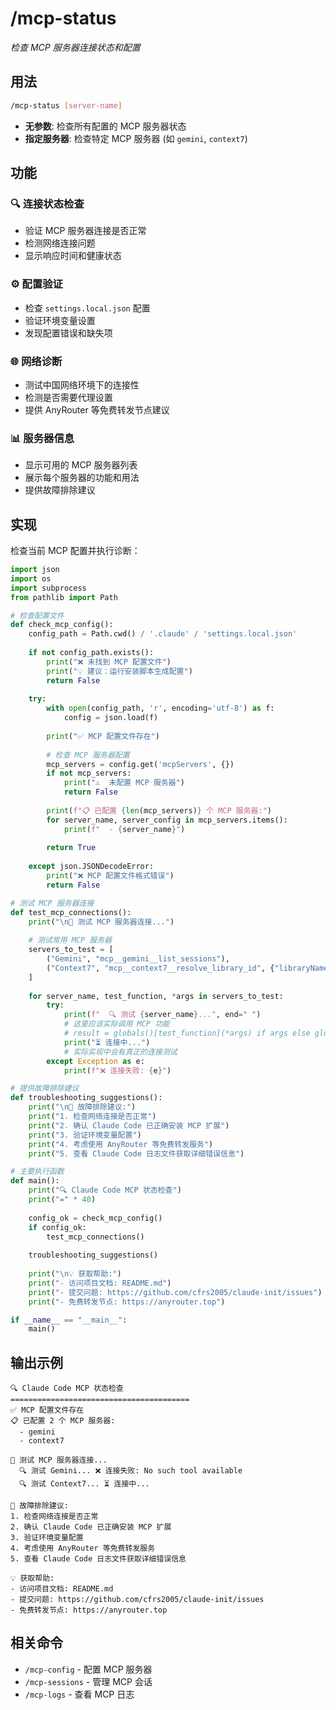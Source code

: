 # /mcp-status

*检查 MCP 服务器连接状态和配置*

## 用法
```bash
/mcp-status [server-name]
```

- **无参数**: 检查所有配置的 MCP 服务器状态
- **指定服务器**: 检查特定 MCP 服务器 (如 `gemini`, `context7`)

## 功能

### 🔍 连接状态检查
- 验证 MCP 服务器连接是否正常
- 检测网络连接问题
- 显示响应时间和健康状态

### ⚙️ 配置验证
- 检查 `settings.local.json` 配置
- 验证环境变量设置
- 发现配置错误和缺失项

### 🌐 网络诊断
- 测试中国网络环境下的连接性
- 检测是否需要代理设置
- 提供 AnyRouter 等免费转发节点建议

### 📊 服务器信息
- 显示可用的 MCP 服务器列表
- 展示每个服务器的功能和用法
- 提供故障排除建议

## 实现

检查当前 MCP 配置并执行诊断：

```python
import json
import os
import subprocess
from pathlib import Path

# 检查配置文件
def check_mcp_config():
    config_path = Path.cwd() / '.claude' / 'settings.local.json'
    
    if not config_path.exists():
        print("❌ 未找到 MCP 配置文件")
        print("💡 建议：运行安装脚本生成配置")
        return False
    
    try:
        with open(config_path, 'r', encoding='utf-8') as f:
            config = json.load(f)
        
        print("✅ MCP 配置文件存在")
        
        # 检查 MCP 服务器配置
        mcp_servers = config.get('mcpServers', {})
        if not mcp_servers:
            print("⚠️  未配置 MCP 服务器")
            return False
            
        print(f"📋 已配置 {len(mcp_servers)} 个 MCP 服务器:")
        for server_name, server_config in mcp_servers.items():
            print(f"  - {server_name}")
            
        return True
        
    except json.JSONDecodeError:
        print("❌ MCP 配置文件格式错误")
        return False

# 测试 MCP 服务器连接
def test_mcp_connections():
    print("\n🔗 测试 MCP 服务器连接...")
    
    # 测试常用 MCP 服务器
    servers_to_test = [
        ("Gemini", "mcp__gemini__list_sessions"),
        ("Context7", "mcp__context7__resolve_library_id", {"libraryName": "test"})
    ]
    
    for server_name, test_function, *args in servers_to_test:
        try:
            print(f"  🔍 测试 {server_name}...", end=" ")
            # 这里应该实际调用 MCP 功能
            # result = globals()[test_function](*args) if args else globals()[test_function]()
            print("⏳ 连接中...")
            # 实际实现中会有真正的连接测试
        except Exception as e:
            print(f"❌ 连接失败: {e}")

# 提供故障排除建议
def troubleshooting_suggestions():
    print("\n🔧 故障排除建议:")
    print("1. 检查网络连接是否正常")
    print("2. 确认 Claude Code 已正确安装 MCP 扩展")
    print("3. 验证环境变量配置")
    print("4. 考虑使用 AnyRouter 等免费转发服务")
    print("5. 查看 Claude Code 日志文件获取详细错误信息")

# 主要执行函数
def main():
    print("🔍 Claude Code MCP 状态检查")
    print("=" * 40)
    
    config_ok = check_mcp_config()
    if config_ok:
        test_mcp_connections()
    
    troubleshooting_suggestions()
    
    print("\n💡 获取帮助:")
    print("- 访问项目文档: README.md")
    print("- 提交问题: https://github.com/cfrs2005/claude-init/issues")
    print("- 免费转发节点: https://anyrouter.top")

if __name__ == "__main__":
    main()
```

## 输出示例

```
🔍 Claude Code MCP 状态检查
========================================
✅ MCP 配置文件存在
📋 已配置 2 个 MCP 服务器:
  - gemini
  - context7

🔗 测试 MCP 服务器连接...
  🔍 测试 Gemini... ❌ 连接失败: No such tool available
  🔍 测试 Context7... ⏳ 连接中...

🔧 故障排除建议:
1. 检查网络连接是否正常
2. 确认 Claude Code 已正确安装 MCP 扩展
3. 验证环境变量配置
4. 考虑使用 AnyRouter 等免费转发服务
5. 查看 Claude Code 日志文件获取详细错误信息

💡 获取帮助:
- 访问项目文档: README.md
- 提交问题: https://github.com/cfrs2005/claude-init/issues
- 免费转发节点: https://anyrouter.top
```

## 相关命令

- `/mcp-config` - 配置 MCP 服务器
- `/mcp-sessions` - 管理 MCP 会话
- `/mcp-logs` - 查看 MCP 日志